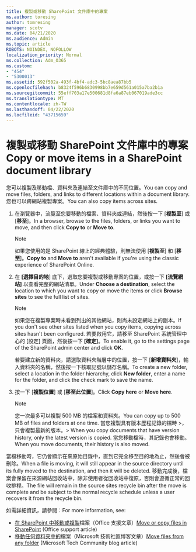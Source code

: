 ```yaml
---
title: 複製或移動 SharePoint 文件庫中的專案
ms.author: toresing
author: tomresing
manager: scotv
ms.date: 04/21/2020
ms.audience: Admin
ms.topic: article
ROBOTS: NOINDEX, NOFOLLOW
localization_priority: Normal
ms.collection: Adm_O365
ms.custom:
- "454"
- "5300013"
ms.assetid: 592f502a-493f-4bf4-adc3-5bc8aea87bb5
ms.openlocfilehash: b8324f596b6830998bb7e659d561a015a7ba2b1a
ms.sourcegitcommit: 55eff703a17e500681d8fa6a87eb067019ade3cc
ms.translationtype: MT
ms.contentlocale: zh-TW
ms.lasthandoff: 04/22/2020
ms.locfileid: "43715659"
---
```

# <a name="copy-or-move-items-in-a-sharepoint-document-library"></a><span data-ttu-id="91fc1-102">複製或移動 SharePoint 文件庫中的專案</span><span class="sxs-lookup"><span data-stu-id="91fc1-102">Copy or move items in a SharePoint document library</span></span>

<span data-ttu-id="91fc1-103">您可以複製及移動檔、資料夾及連結至文件庫中的不同位置。</span><span class="sxs-lookup"><span data-stu-id="91fc1-103">You can copy and move files, folders, and links to different locations within a document library.</span></span> <span data-ttu-id="91fc1-104">您也可以跨網站複製專案。</span><span class="sxs-lookup"><span data-stu-id="91fc1-104">You can also copy items across sites.</span></span> 
  
1. <span data-ttu-id="91fc1-105">在瀏覽器中，流覽至您要移動的檔案、資料夾或連結，然後按一下 [**複製至**] 或 [**移至**]。</span><span class="sxs-lookup"><span data-stu-id="91fc1-105">In a browser, browse to the files, folders, or links you want to move, and then click **Copy to** or **Move to**.</span></span>

    > [!NOTE]
    > <span data-ttu-id="91fc1-106">如果您使用的是 SharePoint 線上的經典體驗，則無法使用 [**複製至**] 和 [**移至**]。</span><span class="sxs-lookup"><span data-stu-id="91fc1-106">**Copy to** and **Move to** aren't available if you're using the classic experience of SharePoint Online.</span></span>
  
2. <span data-ttu-id="91fc1-107">在 **[選擇目的地**] 底下，選取您要複製或移動專案的位置，或按一下 **[流覽網站]** 以查看完整的網站清單。</span><span class="sxs-lookup"><span data-stu-id="91fc1-107">Under **Choose a destination**, select the location to which you want to copy or move the items or click **Browse sites** to see the full list of sites.</span></span>

    > [!NOTE]
    > <span data-ttu-id="91fc1-108">如果您在複製專案時未看到列出的其他網站，則尚未設定網站上的副本。</span><span class="sxs-lookup"><span data-stu-id="91fc1-108">If you don't see other sites listed when you copy items, copying across sites hasn't been configured.</span></span> <span data-ttu-id="91fc1-109">若要啟用它，請移至 SharePoint 系統管理中心的 [設定] 頁面，然後按一下 **[確定]**。</span><span class="sxs-lookup"><span data-stu-id="91fc1-109">To enable it, go to the settings page of the SharePoint admin center and click **OK**.</span></span>
  
    <span data-ttu-id="91fc1-110">若要建立新的資料夾，請選取資料夾階層中的位置，按一下 [**新增資料夾**]，輸入資料夾的名稱，然後按一下核取記號以儲存名稱。</span><span class="sxs-lookup"><span data-stu-id="91fc1-110">To create a new folder, select a location in the folder hierarchy, click **New folder**, enter a name for the folder, and click the check mark to save the name.</span></span>

3. <span data-ttu-id="91fc1-111">按一下 [**複製位置**] 或 [**移至此位置**]。</span><span class="sxs-lookup"><span data-stu-id="91fc1-111">Click **Copy here** or **Move here**.</span></span>

    > [!NOTE]
    > <span data-ttu-id="91fc1-112">您一次最多可以複製 500 MB 的檔案和資料夾。</span><span class="sxs-lookup"><span data-stu-id="91fc1-112">You can copy up to 500 MB of files and folders at one time.</span></span> <span data-ttu-id="91fc1-113">當您複製具有版本歷程記錄的檔時 >，只會複製最新的版本。</span><span class="sxs-lookup"><span data-stu-id="91fc1-113">>  When you copy documents that have version history, only the latest version is copied.</span></span> <span data-ttu-id="91fc1-114">當您移動檔時，其記錄也會移動。</span><span class="sxs-lookup"><span data-stu-id="91fc1-114">When you move documents, their history is also moved.</span></span>
  
 <span data-ttu-id="91fc1-115">當檔移動時，它仍會顯示在來原始目錄中，直到它完全移至目的地為止，然後會被刪除。</span><span class="sxs-lookup"><span data-stu-id="91fc1-115">When a file is moving, it will still appear in the source directory until its fully moved to the destination, and then it will be deleted.</span></span> <span data-ttu-id="91fc1-116">移動完成後，檔案會保留在來源網站回收站中，除非使用者從回收站中復原，否則會遵循正常的回收排程。</span><span class="sxs-lookup"><span data-stu-id="91fc1-116">The file will remain in the source sites recycle bin after the move is complete and be subject to the normal recycle schedule unless a user recovers it from the recycle bin.</span></span>

<span data-ttu-id="91fc1-117">如需詳細資訊，請參閱：</span><span class="sxs-lookup"><span data-stu-id="91fc1-117">For more information, see:</span></span>

 - <span data-ttu-id="91fc1-118">[在 SharePoint 中移動或複製](https://support.office.com/article/move-or-copy-files-in-sharepoint-00e2f483-4df3-46be-a861-1f5f0c1a87bc)檔案（Office 支援文章）</span><span class="sxs-lookup"><span data-stu-id="91fc1-118">[Move or copy files in SharePoint](https://support.office.com/article/move-or-copy-files-in-sharepoint-00e2f483-4df3-46be-a861-1f5f0c1a87bc) (Office support article)</span></span>
 - <span data-ttu-id="91fc1-119">[移動任何資料夾中的](https://techcommunity.microsoft.com/t5/Microsoft-SharePoint-Blog/Now-move-files-anywhere-in-Office-365-SharePoint-and-OneDrive/ba-p/146973)檔案（Microsoft 技術社區博客文章）</span><span class="sxs-lookup"><span data-stu-id="91fc1-119">[Move files from any folder](https://techcommunity.microsoft.com/t5/Microsoft-SharePoint-Blog/Now-move-files-anywhere-in-Office-365-SharePoint-and-OneDrive/ba-p/146973) (Microsoft Tech Community blog article)</span></span>  